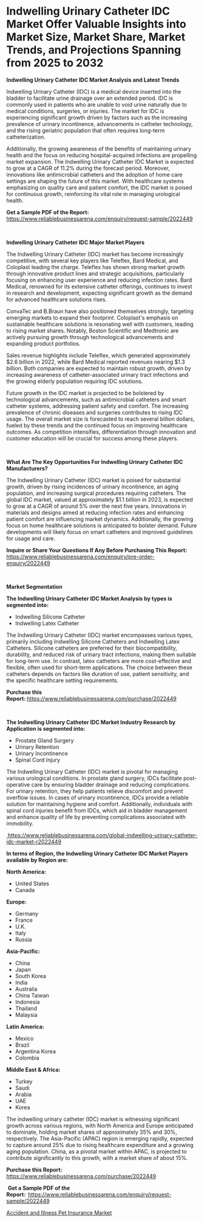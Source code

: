 <p><h1>Indwelling Urinary Catheter IDC Market Offer Valuable Insights into Market Size, Market Share, Market Trends, and Projections Spanning from 2025 to 2032</h1></p><p><strong>Indwelling Urinary Catheter IDC Market Analysis and Latest Trends</strong></p>
<p><p>Indwelling Urinary Catheter (IDC) is a medical device inserted into the bladder to facilitate urine drainage over an extended period. IDC is commonly used in patients who are unable to void urine naturally due to medical conditions, surgeries, or injuries. The market for IDC is experiencing significant growth driven by factors such as the increasing prevalence of urinary incontinence, advancements in catheter technology, and the rising geriatric population that often requires long-term catheterization. </p><p>Additionally, the growing awareness of the benefits of maintaining urinary health and the focus on reducing hospital-acquired infections are propelling market expansion. The Indwelling Urinary Catheter IDC Market is expected to grow at a CAGR of 11.2% during the forecast period. Moreover, innovations like antimicrobial catheters and the adoption of home care settings are shaping the future of this market. With healthcare systems emphasizing on quality care and patient comfort, the IDC market is poised for continuous growth, reinforcing its vital role in managing urological health.</p></p>
<p><strong>Get a Sample PDF of the Report:&nbsp;</strong> <a href="https://www.reliablebusinessarena.com/enquiry/request-sample/2022449?utm_campaign=2805&utm_medium=2&utm_source=Github&utm_content=ia&utm_term=06032025&utm_id=indwelling-urinary-catheter-idc">https://www.reliablebusinessarena.com/enquiry/request-sample/2022449</a></p>
<p>&nbsp;</p>
<p><strong>Indwelling Urinary Catheter IDC Major Market Players</strong></p>
<p><p>The Indwelling Urinary Catheter (IDC) market has become increasingly competitive, with several key players like Teleflex, Bard Medical, and Coloplast leading the charge. Teleflex has shown strong market growth through innovative product lines and strategic acquisitions, particularly focusing on enhancing user experience and reducing infection rates. Bard Medical, renowned for its extensive catheter offerings, continues to invest in research and development, expecting significant growth as the demand for advanced healthcare solutions rises.</p><p>ConvaTec and B.Braun have also positioned themselves strongly, targeting emerging markets to expand their footprint. Coloplast's emphasis on sustainable healthcare solutions is resonating well with customers, leading to rising market shares. Notably, Boston Scientific and Medtronic are actively pursuing growth through technological advancements and expanding product portfolios.</p><p>Sales revenue highlights include Teleflex, which generated approximately $2.6 billion in 2022, while Bard Medical reported revenues nearing $1.3 billion. Both companies are expected to maintain robust growth, driven by increasing awareness of catheter-associated urinary tract infections and the growing elderly population requiring IDC solutions.</p><p>Future growth in the IDC market is projected to be bolstered by technological advancements, such as antimicrobial catheters and smart catheter systems, addressing patient safety and comfort. The increasing prevalence of chronic diseases and surgeries contributes to rising IDC usage. The overall market size is forecasted to reach several billion dollars, fueled by these trends and the continued focus on improving healthcare outcomes. As competition intensifies, differentiation through innovation and customer education will be crucial for success among these players.</p></p>
<p>&nbsp;</p>
<p><strong>What Are The Key Opportunities For Indwelling Urinary Catheter IDC Manufacturers?</strong></p>
<p><p>The Indwelling Urinary Catheter (IDC) market is poised for substantial growth, driven by rising incidences of urinary incontinence, an aging population, and increasing surgical procedures requiring catheters. The global IDC market, valued at approximately $1.1 billion in 2023, is expected to grow at a CAGR of around 5% over the next five years. Innovations in materials and designs aimed at reducing infection rates and enhancing patient comfort are influencing market dynamics. Additionally, the growing focus on home healthcare solutions is anticipated to bolster demand. Future developments will likely focus on smart catheters and improved guidelines for usage and care.</p></p>
<p><strong>Inquire or Share Your Questions If Any Before Purchasing This Report:</strong> <a href="https://www.reliablebusinessarena.com/enquiry/pre-order-enquiry/2022449?utm_campaign=2805&utm_medium=2&utm_source=Github&utm_content=ia&utm_term=06032025&utm_id=indwelling-urinary-catheter-idc">https://www.reliablebusinessarena.com/enquiry/pre-order-enquiry/2022449</a></p>
<p>&nbsp;</p>
<p><strong>Market Segmentation</strong></p>
<p><strong>The Indwelling Urinary Catheter IDC Market Analysis by types is segmented into:</strong></p>
<p><ul><li>Indwelling Silicone Catheter</li><li>Indwelling Latex Catheter</li></ul></p>
<p><p>The Indwelling Urinary Catheter (IDC) market encompasses various types, primarily including Indwelling Silicone Catheters and Indwelling Latex Catheters. Silicone catheters are preferred for their biocompatibility, durability, and reduced risk of urinary tract infections, making them suitable for long-term use. In contrast, latex catheters are more cost-effective and flexible, often used for short-term applications. The choice between these catheters depends on factors like duration of use, patient sensitivity, and the specific healthcare setting requirements.</p></p>
<p><strong>Purchase this Report:&nbsp;</strong><a href="https://www.reliablebusinessarena.com/purchase/2022449?utm_campaign=2805&utm_medium=2&utm_source=Github&utm_content=ia&utm_term=06032025&utm_id=indwelling-urinary-catheter-idc">https://www.reliablebusinessarena.com/purchase/2022449</a></p>
<p>&nbsp;</p>
<p><strong>The Indwelling Urinary Catheter IDC Market Industry Research by Application is segmented into:</strong></p>
<p><ul><li>Prostate Gland Surgery</li><li>Urinary Retention</li><li>Urinary Incontinence</li><li>Spinal Cord Injury</li></ul></p>
<p><p>The Indwelling Urinary Catheter (IDC) market is pivotal for managing various urological conditions. In prostate gland surgery, IDCs facilitate post-operative care by ensuring bladder drainage and reducing complications. For urinary retention, they help patients relieve discomfort and prevent overflow issues. In cases of urinary incontinence, IDCs provide a reliable solution for maintaining hygiene and comfort. Additionally, individuals with spinal cord injuries benefit from IDCs, which aid in bladder management and enhance quality of life by preventing complications associated with immobility.</p></p>
<p><a href="https://www.reliablebusinessarena.com/global-indwelling-urinary-catheter-idc-market-r2022449?utm_campaign=2805&utm_medium=2&utm_source=Github&utm_content=ia&utm_term=06032025&utm_id=indwelling-urinary-catheter-idc">&nbsp;https://www.reliablebusinessarena.com/global-indwelling-urinary-catheter-idc-market-r2022449</a></p>
<p><strong>In terms of Region, the Indwelling Urinary Catheter IDC Market Players available by Region are:</strong></p>
<p>
    <p> <strong> North America: </strong>
        <ul>
            <li>United States</li>
            <li>Canada</li>
        </ul>
        </p> 
    <p> <strong> Europe: </strong>
        <ul>
            <li>Germany</li>
            <li>France</li>
            <li>U.K.</li>
            <li>Italy</li>
            <li>Russia</li>
        </ul>
        </p> 
    <p> <strong> Asia-Pacific: </strong>
        <ul>
            <li>China</li>
            <li>Japan</li>
            <li>South Korea</li>
            <li>India</li>
            <li>Australia</li>
            <li>China Taiwan</li>
            <li>Indonesia</li>
            <li>Thailand</li>
            <li>Malaysia</li>
        </ul>
        </p> 
    <p> <strong> Latin America: </strong>
        <ul>
            <li>Mexico</li>
            <li>Brazil</li>
            <li>Argentina Korea</li>
            <li>Colombia</li>
        </ul>
        </p> 
    <p> <strong> Middle East & Africa: </strong>
        <ul>
            <li>Turkey</li>
            <li>Saudi</li>
            <li>Arabia</li>
            <li>UAE</li>
            <li>Korea</li>
        </ul>
    </p>
    </p>
<p><p>The indwelling urinary catheter (IDC) market is witnessing significant growth across various regions, with North America and Europe anticipated to dominate, holding market shares of approximately 35% and 30%, respectively. The Asia-Pacific (APAC) region is emerging rapidly, expected to capture around 25% due to rising healthcare expenditure and a growing aging population. China, as a pivotal market within APAC, is projected to contribute significantly to this growth, with a market share of about 15%.</p></p>
<p><strong>Purchase this Report: </strong><a href="https://www.reliablebusinessarena.com/purchase/2022449?utm_campaign=2805&utm_medium=2&utm_source=Github&utm_content=ia&utm_term=06032025&utm_id=indwelling-urinary-catheter-idc">https://www.reliablebusinessarena.com/purchase/2022449</a></p>
<p>&nbsp;<strong>Get a Sample PDF of the Report:&nbsp;&nbsp;</strong><a href="https://www.reliablebusinessarena.com/enquiry/request-sample/2022449?utm_campaign=2805&utm_medium=2&utm_source=Github&utm_content=ia&utm_term=06032025&utm_id=indwelling-urinary-catheter-idc">https://www.reliablebusinessarena.com/enquiry/request-sample/2022449</a></p>
<p><strong></strong></p>
<p><p><a href="https://github.com/meuskocov/Market-Research-Report-List-1/blob/main/accident-and-illness-pet-insurance-market.md?utm_campaign=2805&utm_medium=2&utm_source=Github&utm_content=ia&utm_term=06032025&utm_id=indwelling-urinary-catheter-idc">Accident and Illness Pet Insurance Market</a></p></p>